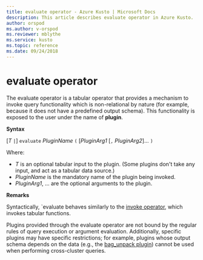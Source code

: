 ```yaml
---
title: evaluate operator - Azure Kusto | Microsoft Docs
description: This article describes evaluate operator in Azure Kusto.
author: orspod
ms.author: v-orspod
ms.reviewer: mblythe
ms.service: kusto
ms.topic: reference
ms.date: 09/24/2018
---
```

# evaluate operator

The evaluate operator is a tabular operator that provides a mechanism to invoke
query functionality which is non-relational by nature (for example, because it
does not have a predefined output schema). This functionality is exposed to the
user under the name of **plugin**.

**Syntax**

[*T* `|`] `evaluate` *PluginName* `(` [*PluginArg1* [`,` *PluginArg2*]... `)`

Where:

* *T* is an optional tabular input to the plugin. (Some plugins don't take
  any input, and act as a tabular data source.)
* *PluginName* is the mandatory name of the plugin being invoked.
* *PluginArg1*, ... are the optional arguments to the plugin.

**Remarks**

Syntactically, `evaluate behaves similarly
to the [invoke operator](./invokeoperator.md), which invokes tabular functions.

Plugins provided through the evaluate operator are not bound by the regular
rules of query execution or argument evaluation. Additionally, specific plugins
may have specific restrictions; for example, plugins whose output schema depends
on the data (e.g., the [bag_unpack plugin](./bag-unpackplugin.md)) cannot be used
when performing cross-cluster queries.